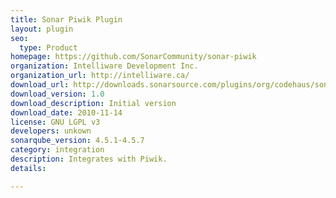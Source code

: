 ```yaml
---
title: Sonar Piwik Plugin
layout: plugin
seo: 
  type: Product
homepage: https://github.com/SonarCommunity/sonar-piwik
organization: Intelliware Development Inc.
organization_url: http://intelliware.ca/
download_url: http://downloads.sonarsource.com/plugins/org/codehaus/sonar-plugins/sonar-piwik-plugin/1.0/sonar-piwik-plugin-1.0.jar
download_version: 1.0
download_description: Initial version
download_date: 2010-11-14
license: GNU LGPL v3
developers: unkown
sonarqube_version: 4.5.1-4.5.7
category: integration
description: Integrates with Piwik.
details: 

---
```


